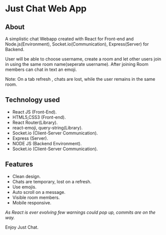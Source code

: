 # Just Chat Web App

## About
A simplistic chat Webapp created with React for Front-end and Node.js(Environment), Socket.io(Communication), Express(Server) for Backend.

User will be able to choose username, create a room and let other users join in using the same room name(seperate username). After joining Room members can chat in text an emoji.

Note: On a tab refresh , chats are lost, while the user remains in the same room.

## Technology used
-   React JS (Front-End).
-   HTML5,CSS3 (Front-end).
-   React Router(Library).
-   react-emoji, query-string(Library).
-   Socket.io (Client-Server Communication).
-   Express (Server).
-   NODE JS (Backend Environment).
-   Socket.io (Client-Server Communication).


## Features
- Clean design.
- Chats are temporary, lost on a refresh.
- Use emojis.
- Auto scroll on a message. 
- Visible room members.
- Mobile responsive.



_As React is ever evolving few warnings could pop up, commits are on the way._

Enjoy Just Chat. 



